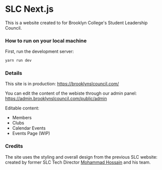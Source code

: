 # SLC Next.js
This is a website created to for Brooklyn College's Student Leadership Council.

### How to run on your local machine

First, run the development server:
```bash
yarn run dev
```
### Details
This site is in production:
https://brooklynslcouncil.com/

You can edit the content of the webiste through our admin panel:
https://admin.brooklynslcouncil.com/public/admin

Editable content:
- Members
- Clubs
- Calendar Events
- Events Page (WIP)

### Credits
The site uses the styling and overall design from the previous SLC website: 
created by former SLC Tech Director [Mohammad Hossain](https://github.com/mohhossain) and his team.
